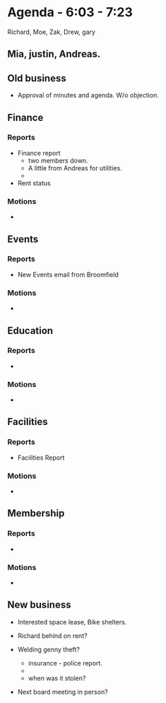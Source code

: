 # Agenda  - 6:03 - 7:23

Richard, Moe, Zak, Drew, gary

Mia, justin, Andreas.
---

## Old business
* Approval of minutes and agenda. 
W/o objection.
 
## Finance
 
### Reports

* Finance report
    * two members down.
    * A little from Andreas for utilities.
    * 
* Rent status

### Motions
* 
## Events
 
### Reports
* New Events email from Broomfield
### Motions
* 
## Education
 
### Reports
* 
### Motions
* 
 
## Facilities
 
### Reports
* Facilities Report
### Motions
* 
 
## Membership
 
### Reports
* 
### Motions
* 
## New business
* Interested space lease, Bike shelters.
* Richard behind on rent?
* Welding genny theft? 
    - insurance - police report.
    - 
    - when was it stolen?

* Next board meeting in person?
